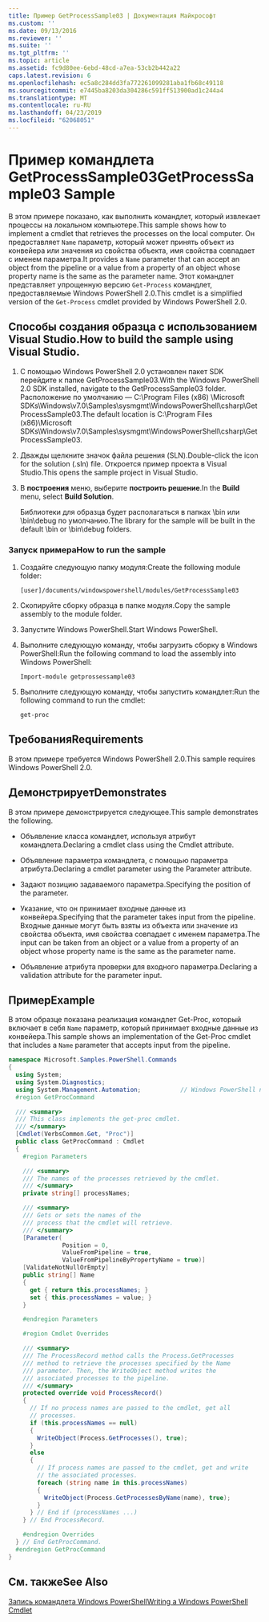 ```yaml
---
title: Пример GetProcessSample03 | Документация Майкрософт
ms.custom: ''
ms.date: 09/13/2016
ms.reviewer: ''
ms.suite: ''
ms.tgt_pltfrm: ''
ms.topic: article
ms.assetid: fc9d80ee-6ebd-48cd-a7ea-53cb2b442a22
caps.latest.revision: 6
ms.openlocfilehash: ec5a8c284dd3fa772261099281aba1fb68c49118
ms.sourcegitcommit: e7445ba8203da304286c591ff513900ad1c244a4
ms.translationtype: MT
ms.contentlocale: ru-RU
ms.lasthandoff: 04/23/2019
ms.locfileid: "62068051"
---
```

# <a name="getprocesssample03-sample"></a><span data-ttu-id="f009e-102">Пример командлета GetProcessSample03</span><span class="sxs-lookup"><span data-stu-id="f009e-102">GetProcessSample03 Sample</span></span>

<span data-ttu-id="f009e-103">В этом примере показано, как выполнить командлет, который извлекает процессы на локальном компьютере.</span><span class="sxs-lookup"><span data-stu-id="f009e-103">This sample shows how to implement a cmdlet that retrieves the processes on the local computer.</span></span> <span data-ttu-id="f009e-104">Он предоставляет `Name` параметр, который может принять объект из конвейера или значения из свойства объекта, имя свойства совпадает с именем параметра.</span><span class="sxs-lookup"><span data-stu-id="f009e-104">It provides a `Name` parameter that can accept an object from the pipeline or a value from a property of an object whose property name is the same as the parameter name.</span></span> <span data-ttu-id="f009e-105">Этот командлет представляет упрощенную версию `Get-Process` командлет, предоставляемые Windows PowerShell 2.0.</span><span class="sxs-lookup"><span data-stu-id="f009e-105">This cmdlet is a simplified version of the `Get-Process` cmdlet provided by Windows PowerShell 2.0.</span></span>

## <a name="how-to-build-the-sample-using-visual-studio"></a><span data-ttu-id="f009e-106">Способы создания образца с использованием Visual Studio.</span><span class="sxs-lookup"><span data-stu-id="f009e-106">How to build the sample using Visual Studio.</span></span>

1. <span data-ttu-id="f009e-107">С помощью Windows PowerShell 2.0 установлен пакет SDK перейдите к папке GetProcessSample03.</span><span class="sxs-lookup"><span data-stu-id="f009e-107">With the Windows PowerShell 2.0 SDK installed, navigate to the GetProcessSample03 folder.</span></span> <span data-ttu-id="f009e-108">Расположение по умолчанию — C:\Program Files (x86) \Microsoft SDKs\Windows\v7.0\Samples\sysmgmt\WindowsPowerShell\csharp\GetProcessSample03.</span><span class="sxs-lookup"><span data-stu-id="f009e-108">The default location is C:\Program Files (x86)\Microsoft SDKs\Windows\v7.0\Samples\sysmgmt\WindowsPowerShell\csharp\GetProcessSample03.</span></span>

2. <span data-ttu-id="f009e-109">Дважды щелкните значок файла решения (SLN).</span><span class="sxs-lookup"><span data-stu-id="f009e-109">Double-click the icon for the solution (.sln) file.</span></span> <span data-ttu-id="f009e-110">Откроется пример проекта в Visual Studio.</span><span class="sxs-lookup"><span data-stu-id="f009e-110">This opens the sample project in Visual Studio.</span></span>

3. <span data-ttu-id="f009e-111">В **построения** меню, выберите **построить решение**.</span><span class="sxs-lookup"><span data-stu-id="f009e-111">In the **Build** menu, select **Build Solution**.</span></span>

    <span data-ttu-id="f009e-112">Библиотеки для образца будет располагаться в папках \bin или \bin\debug по умолчанию.</span><span class="sxs-lookup"><span data-stu-id="f009e-112">The library for the sample will be built in the default \bin or \bin\debug folders.</span></span>

### <a name="how-to-run-the-sample"></a><span data-ttu-id="f009e-113">Запуск примера</span><span class="sxs-lookup"><span data-stu-id="f009e-113">How to run the sample</span></span>

1. <span data-ttu-id="f009e-114">Создайте следующую папку модуля:</span><span class="sxs-lookup"><span data-stu-id="f009e-114">Create the following module folder:</span></span>

    `[user]/documents/windowspowershell/modules/GetProcessSample03`

2. <span data-ttu-id="f009e-115">Скопируйте сборку образца в папке модуля.</span><span class="sxs-lookup"><span data-stu-id="f009e-115">Copy the sample assembly to the module folder.</span></span>

3. <span data-ttu-id="f009e-116">Запустите Windows PowerShell.</span><span class="sxs-lookup"><span data-stu-id="f009e-116">Start Windows PowerShell.</span></span>

4. <span data-ttu-id="f009e-117">Выполните следующую команду, чтобы загрузить сборку в Windows PowerShell:</span><span class="sxs-lookup"><span data-stu-id="f009e-117">Run the following command to load the assembly into Windows PowerShell:</span></span>

    `Import-module getprossessample03`

5. <span data-ttu-id="f009e-118">Выполните следующую команду, чтобы запустить командлет:</span><span class="sxs-lookup"><span data-stu-id="f009e-118">Run the following command to run the cmdlet:</span></span>

    `get-proc`

## <a name="requirements"></a><span data-ttu-id="f009e-119">Требования</span><span class="sxs-lookup"><span data-stu-id="f009e-119">Requirements</span></span>

<span data-ttu-id="f009e-120">В этом примере требуется Windows PowerShell 2.0.</span><span class="sxs-lookup"><span data-stu-id="f009e-120">This sample requires Windows PowerShell 2.0.</span></span>

## <a name="demonstrates"></a><span data-ttu-id="f009e-121">Демонстрирует</span><span class="sxs-lookup"><span data-stu-id="f009e-121">Demonstrates</span></span>

<span data-ttu-id="f009e-122">В этом примере демонстрируется следующее.</span><span class="sxs-lookup"><span data-stu-id="f009e-122">This sample demonstrates the following.</span></span>

- <span data-ttu-id="f009e-123">Объявление класса командлет, используя атрибут командлета.</span><span class="sxs-lookup"><span data-stu-id="f009e-123">Declaring a cmdlet class using the Cmdlet attribute.</span></span>

- <span data-ttu-id="f009e-124">Объявление параметра командлета, с помощью параметра атрибута.</span><span class="sxs-lookup"><span data-stu-id="f009e-124">Declaring a cmdlet parameter using the Parameter attribute.</span></span>

- <span data-ttu-id="f009e-125">Задают позицию задаваемого параметра.</span><span class="sxs-lookup"><span data-stu-id="f009e-125">Specifying the position of the parameter.</span></span>

- <span data-ttu-id="f009e-126">Указание, что он принимает входные данные из конвейера.</span><span class="sxs-lookup"><span data-stu-id="f009e-126">Specifying that the parameter takes input from the pipeline.</span></span> <span data-ttu-id="f009e-127">Входные данные могут быть взяты из объекта или значение из свойства объекта, имя свойства совпадает с именем параметра.</span><span class="sxs-lookup"><span data-stu-id="f009e-127">The input can be taken from an object or a value from a property of an object whose property name is the same as the parameter name.</span></span>

- <span data-ttu-id="f009e-128">Объявление атрибута проверки для входного параметра.</span><span class="sxs-lookup"><span data-stu-id="f009e-128">Declaring a validation attribute for the parameter input.</span></span>

## <a name="example"></a><span data-ttu-id="f009e-129">Пример</span><span class="sxs-lookup"><span data-stu-id="f009e-129">Example</span></span>

<span data-ttu-id="f009e-130">В этом образце показана реализация командлет Get-Proc, который включает в себя `Name` параметр, который принимает входные данные из конвейера.</span><span class="sxs-lookup"><span data-stu-id="f009e-130">This sample shows an implementation of the Get-Proc cmdlet that includes a `Name` parameter that accepts input from the pipeline.</span></span>

```csharp
namespace Microsoft.Samples.PowerShell.Commands
{
  using System;
  using System.Diagnostics;
  using System.Management.Automation;           // Windows PowerShell namespace
  #region GetProcCommand

  /// <summary>
  /// This class implements the get-proc cmdlet.
  /// </summary>
  [Cmdlet(VerbsCommon.Get, "Proc")]
  public class GetProcCommand : Cmdlet
  {
    #region Parameters

    /// <summary>
    /// The names of the processes retrieved by the cmdlet.
    /// </summary>
    private string[] processNames;

    /// <summary>
    /// Gets or sets the names of the
    /// process that the cmdlet will retrieve.
    /// </summary>
    [Parameter(
               Position = 0,
               ValueFromPipeline = true,
               ValueFromPipelineByPropertyName = true)]
    [ValidateNotNullOrEmpty]
    public string[] Name
    {
      get { return this.processNames; }
      set { this.processNames = value; }
    }

    #endregion Parameters

    #region Cmdlet Overrides

    /// <summary>
    /// The ProcessRecord method calls the Process.GetProcesses
    /// method to retrieve the processes specified by the Name
    /// parameter. Then, the WriteObject method writes the
    /// associated processes to the pipeline.
    /// </summary>
    protected override void ProcessRecord()
    {
      // If no process names are passed to the cmdlet, get all
      // processes.
      if (this.processNames == null)
      {
        WriteObject(Process.GetProcesses(), true);
      }
      else
      {
        // If process names are passed to the cmdlet, get and write
        // the associated processes.
        foreach (string name in this.processNames)
        {
          WriteObject(Process.GetProcessesByName(name), true);
        }
      } // End if (processNames ...)
    } // End ProcessRecord.

    #endregion Overrides
  } // End GetProcCommand.
  #endregion GetProcCommand
}
```

## <a name="see-also"></a><span data-ttu-id="f009e-131">См. также</span><span class="sxs-lookup"><span data-stu-id="f009e-131">See Also</span></span>

[<span data-ttu-id="f009e-132">Запись командлета Windows PowerShell</span><span class="sxs-lookup"><span data-stu-id="f009e-132">Writing a Windows PowerShell Cmdlet</span></span>](./writing-a-windows-powershell-cmdlet.md)
